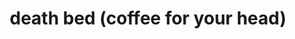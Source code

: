 ---
title: "death bed (coffee for your head)"
artists:
- Powfu
- beabadoobee
layout: music-record
released: 2020-02-08
based_on: /music/2017/beabadoobee/Coffee/
uploads:
  youtube: jJPMnTXl63E
  spotify: 7eJMfftS33KTjuF7lTsMCx
---